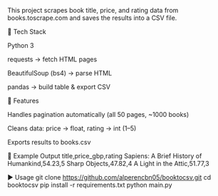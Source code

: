 This project scrapes book title, price, and rating data from books.toscrape.com
 and saves the results into a CSV file.

🔧 Tech Stack

Python 3

requests → fetch HTML pages

BeautifulSoup (bs4) → parse HTML

pandas → build table & export CSV

🚀 Features

Handles pagination automatically (all 50 pages, ~1000 books)

Cleans data: price → float, rating → int (1–5)

Exports results to books.csv

📂 Example Output
title,price_gbp,rating
Sapiens: A Brief History of Humankind,54.23,5
Sharp Objects,47.82,4
A Light in the Attic,51.77,3

▶️ Usage
git clone https://github.com/alperencbn05/booktocsv.git
cd booktocsv
pip install -r requirements.txt
python main.py
